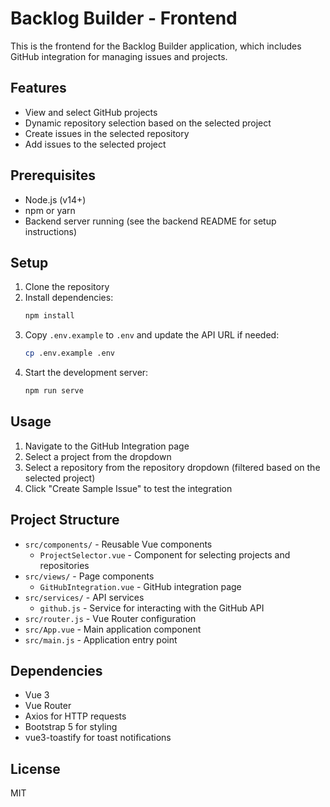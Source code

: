 # Backlog Builder - Frontend

This is the frontend for the Backlog Builder application, which includes GitHub integration for managing issues and projects.

## Features

- View and select GitHub projects
- Dynamic repository selection based on the selected project
- Create issues in the selected repository
- Add issues to the selected project

## Prerequisites

- Node.js (v14+)
- npm or yarn
- Backend server running (see the backend README for setup instructions)

## Setup

1. Clone the repository
2. Install dependencies:
   ```bash
   npm install
   ```
3. Copy `.env.example` to `.env` and update the API URL if needed:
   ```bash
   cp .env.example .env
   ```
4. Start the development server:
   ```bash
   npm run serve
   ```

## Usage

1. Navigate to the GitHub Integration page
2. Select a project from the dropdown
3. Select a repository from the repository dropdown (filtered based on the selected project)
4. Click "Create Sample Issue" to test the integration

## Project Structure

- `src/components/` - Reusable Vue components
  - `ProjectSelector.vue` - Component for selecting projects and repositories
- `src/views/` - Page components
  - `GitHubIntegration.vue` - GitHub integration page
- `src/services/` - API services
  - `github.js` - Service for interacting with the GitHub API
- `src/router.js` - Vue Router configuration
- `src/App.vue` - Main application component
- `src/main.js` - Application entry point

## Dependencies

- Vue 3
- Vue Router
- Axios for HTTP requests
- Bootstrap 5 for styling
- vue3-toastify for toast notifications

## License

MIT
